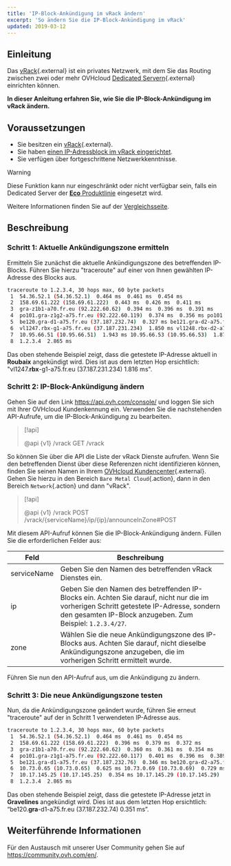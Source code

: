 ```yaml
---
title: 'IP-Block-Ankündigung im vRack ändern'
excerpt: 'So ändern Sie die IP-Block-Ankündigung im vRack'
updated: 2019-03-12
---
```


## Einleitung

Das [vRack](https://www.ovh.de/loesungen/vrack/){.external} ist ein privates Netzwerk, mit dem Sie das Routing zwischen zwei oder mehr OVHcloud [Dedicated Servern](https://www.ovhcloud.com/de/bare-metal/){.external} einrichten können.

**In dieser Anleitung erfahren Sie, wie Sie die IP-Block-Ankündigung im vRack ändern.**

## Voraussetzungen

- Sie besitzen ein [vRack](https://www.ovh.de/loesungen/vrack/){.external}.
- Sie haben [einen IP-Adressblock im vRack eingerichtet](/pages/bare_metal_cloud/dedicated_servers/configuring-an-ip-block-in-a-vrack).
- Sie verfügen über fortgeschrittene Netzwerkkenntnisse.

> [!warning]
> Diese Funktion kann nur eingeschränkt oder nicht verfügbar sein, falls ein Dedicated Server der [**Eco** Produktlinie](https://eco.ovhcloud.com/de/about/) eingesetzt wird.
>
> Weitere Informationen finden Sie auf der [Vergleichsseite](https://eco.ovhcloud.com/de/compare/).

## Beschreibung

### Schritt 1: Aktuelle Ankündigungszone ermitteln

Ermitteln Sie zunächst die aktuelle Ankündigungszone des betreffenden IP-Blocks. Führen Sie hierzu "traceroute" auf einer von Ihnen gewählten IP-Adresse des Blocks aus. 

```sh
traceroute to 1.2.3.4, 30 hops max, 60 byte packets
 1  54.36.52.1 (54.36.52.1)  0.464 ms  0.461 ms  0.454 ms
 2  158.69.61.222 (158.69.61.222)  0.443 ms  0.426 ms  0.411 ms
 3  gra-z1b1-a70.fr.eu (92.222.60.62)  0.394 ms  0.396 ms  0.391 ms
 4  po101.gra-z1g2-a75.fr.eu (92.222.60.119)  0.374 ms  0.356 ms po101.gra-z1g1-a75.fr.eu (92.222.60.117)  0.333 ms
 5  be120.gra-d1-a75.fr.eu (37.187.232.74)  0.327 ms be121.gra-d2-a75.fr.eu (37.187.232.80)  0.335 ms be120.gra-d2-a75.fr.eu (37.187.232.78)  0.328 ms
 6  vl1247.rbx-g1-a75.fr.eu (37.187.231.234)  1.850 ms vl1248.rbx-d2-a75.fr.eu (37.187.231.252)  1.874 ms vl1247.rbx-g1-a75.fr.eu (37.187.231.234)  1.816 ms
 7  10.95.66.51 (10.95.66.51)  1.943 ms 10.95.66.53 (10.95.66.53)  1.872 ms 10.95.66.59 (10.95.66.59)  1.860 ms
 8  1.2.3.4  2.865 ms
```

Das oben stehende Beispiel zeigt, dass die getestete IP-Adresse aktuell in **Roubaix** angekündigt wird. Dies ist aus dem letzten Hop ersichtlich: "vl1247.**rbx**-g1-a75.fr.eu (37.187.231.234) 1.816 ms".

### Schritt 2: IP-Block-Ankündigung ändern

Gehen Sie auf den Link <https://api.ovh.com/console/> und loggen Sie sich mit Ihrer OVHcloud Kundenkennung ein. Verwenden Sie die nachstehenden API-Aufrufe, um die IP-Block-Ankündigung zu bearbeiten.

> [!api]
>
> @api {v1} /vrack GET /vrack
> 

So können Sie über die API die Liste der vRack Dienste aufrufen. Wenn Sie den betreffenden Dienst über diese Referenzen nicht identifizieren können, finden Sie seinen Namen in Ihrem [OVHcloud Kundencenter](https://www.ovh.com/auth/?action=gotomanager&from=https://www.ovh.de/&ovhSubsidiary=de){.external}. Gehen Sie hierzu in den Bereich `Bare Metal Cloud`{.action}, dann in den Bereich `Network`{.action} und dann "vRack". 

> [!api]
>
> @api {v1} /vrack POST /vrack/{serviceName}/ip/{ip}/announceInZone#POST
> 

Mit diesem API-Aufruf können Sie die IP-Block-Ankündigung ändern. Füllen Sie die erforderlichen Felder aus:

|Feld|Beschreibung|
|---|---|
|serviceName|Geben Sie den Namen des betreffenden vRack Dienstes ein.|
|ip|Geben Sie den Namen des betreffenden IP-Blocks ein. Achten Sie darauf, nicht nur die im vorherigen Schritt getestete IP-Adresse, sondern den gesamten IP-Block anzugeben. Zum Beispiel: `1.2.3.4/27`.|
|zone|Wählen Sie die neue Ankündigungszone des IP-Blocks aus. Achten Sie darauf, nicht dieselbe Ankündigungszone anzugeben, die im vorherigen Schritt ermittelt wurde.|

Führen Sie nun den API-Aufruf aus, um die Ankündigung zu ändern.

### Schritt 3: Die neue Ankündigungszone testen

Nun, da die Ankündigungszone geändert wurde, führen Sie erneut "traceroute" auf der in Schritt 1 verwendeten IP-Adresse aus.

```sh
traceroute to 1.2.3.4, 30 hops max, 60 byte packets
 1  54.36.52.1 (54.36.52.1)  0.464 ms  0.461 ms  0.454 ms
 2  158.69.61.222 (158.69.61.222)  0.396 ms  0.379 ms  0.372 ms
 3  gra-z1b1-a70.fr.eu (92.222.60.62)  0.360 ms  0.361 ms  0.354 ms
 4  po101.gra-z1g1-a75.fr.eu (92.222.60.117)  0.401 ms  0.396 ms  0.389 ms
 5  be121.gra-d1-a75.fr.eu (37.187.232.76)  0.346 ms be120.gra-d2-a75.fr.eu (37.187.232.78)  0.318 ms be120.gra-d1-a75.fr.eu (37.187.232.74)  0.351 ms
 6  10.73.0.65 (10.73.0.65)  0.625 ms 10.73.0.69 (10.73.0.69)  0.729 ms 10.73.0.65 (10.73.0.65)  0.526 ms
 7  10.17.145.25 (10.17.145.25)  0.354 ms 10.17.145.29 (10.17.145.29)  0.426 ms 10.17.145.25 (10.17.145.25)  0.415 ms
 8  1.2.3.4  2.865 ms
```

Das oben stehende Beispiel zeigt, dass die getestete IP-Adresse jetzt in **Gravelines** angekündigt wird. Dies ist aus dem letzten Hop ersichtlich: “be120.**gra**-d1-a75.fr.eu (37.187.232.74) 0.351 ms”.

## Weiterführende Informationen

Für den Austausch mit unserer User Community gehen Sie auf <https://community.ovh.com/en/>.